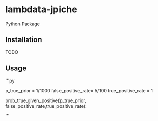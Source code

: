 # lambdata-jpiche
Python Package 

## Installation

TODO

## Usage
'''py

p_true_prior = 1/1000
false_positive_rate= 5/100
true_positive_rate = 1

prob_true_given_positive(p_true_prior, false_positive_rate,true_positive_rate):


'''